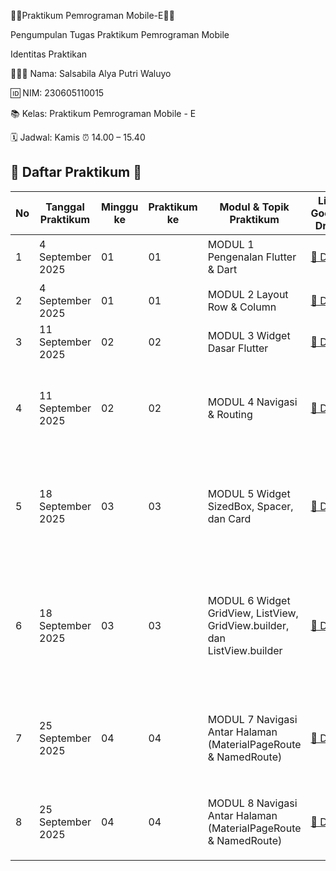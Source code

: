 🧸🎀Praktikum Pemrograman Mobile-E🍰🍓

Pengumpulan Tugas Praktikum Pemrograman Mobile


Identitas Praktikan

👩🏻‍💻 Nama: Salsabila Alya Putri Waluyo

🆔 NIM: 230605110015

📚 Kelas: Praktikum Pemrograman Mobile - E

🗓️ Jadwal: Kamis ⏰ 14.00 – 15.40

## 🌸 Daftar Praktikum 🌸

| No | Tanggal Praktikum | Minggu ke | Praktikum ke | Modul & Topik Praktikum | Link Google Drive | Link GitHub |
|----|-------------------|-----------|--------------|--------------------------|-------------------|-------------|
| 1  | 4 September 2025  | 01        | 01           | MODUL 1 Pengenalan Flutter & Dart | [📂 Drive](https://drive.google.com/file/d/1awuJkEVPECZQR3Obslwevs58WBeJDLZF/view?usp=sharing) | [💻 Introduction Flutter](https://github.com/SalsabilaAlya26/mobile-programming-practicum-pertemuan-1-modul-1-) |
| 2  | 4 September 2025  | 01        | 01           | MODUL 2 Layout Row & Column | [📂 Drive](https://drive.google.com/file/d/1B_EmaTQ-n8b961bV-kaM3ZucGRN5Bz3W/view?usp=sharing) | [💻 Row and Column](https://github.com/SalsabilaAlya26/mobile-programming-practicum-pertemuan-1-modul-2.git) |
| 3  | 11 September 2025 | 02        | 02           | MODUL 3 Widget Dasar Flutter | [📂 Drive](https://drive.google.com/file/d/1sNAgPhvgKRwecy9z8d53I_0gQ7jGEPMN/view?usp=drive_link) | [💻 Alignment](https://github.com/SalsabilaAlya26/mobile-programming-practicum-pertemuan-2-modul-1.git) |
| 4  | 11 September 2025 | 02        | 02           | MODUL 4 Navigasi & Routing | [📂 Drive](https://drive.google.com/file/d/1nvxgbSvFUk3QNZMSchW-m_drj28Y_oRC/view?usp=sharing) | [💻 Demo Flexible](https://github.com/SalsabilaAlya26/demo_flexible.git) <br> [💻 Expanded](https://github.com/SalsabilaAlya26/expanded.git) <br> [💻 Tugas Pemutar Musik](https://github.com/SalsabilaAlya26/mobile-programming-practicum-pertemuan-2-modul-2.git) |
| 5  | 18 September 2025 | 03        | 03           | MODUL 5 Widget SizedBox, Spacer, dan Card | [📂 Drive](https://drive.google.com/file/d/1va4am4MdsnSbFexuCqVqiea9azBf9tXT/view?usp=sharing) | [💻 Demo SizedBox](https://github.com/SalsabilaAlya26/demo.sizedbox.git) <br> [💻 Demo Card](https://github.com/SalsabilaAlya26/demo_card.git) <br> [💻 Tugas Pemutar Musik](https://github.com/SalsabilaAlya26/mobile-programming-practicum-pertemuan-3-modul-1.git) |
| 6  | 18 September 2025 | 03        | 03           | MODUL 6 Widget GridView, ListView, GridView.builder, dan ListView.builder | [📂 Drive](https://drive.google.com/file/d/1o6txcDuknyopv8NkYoDLJrGX2BAiH3DM/view?usp=sharing) | [💻 Demo Grid View](https://github.com/SalsabilaAlya26/demo_gridview.git) <br> [💻 Demo List View](https://github.com/SalsabilaAlya26/demo_listview.git) <br> [💻 Demo Grid View Builder](https://github.com/SalsabilaAlya26/demo_gridview_builder.git) <br> [💻 Demo List View Builder](https://github.com/SalsabilaAlya26/mobile-programming-practicum-pertemuan-3-modul-2.git) |
| 7  | 25 September 2025 | 04        | 04           | MODUL 7 Navigasi Antar Halaman (MaterialPageRoute & NamedRoute) | [📂 Drive](https://drive.google.com/file/d/1fUfVPDAJFL0TxQfaA7tiVS88lEWvjZmg/view?usp=sharing) | [💻 Demo Pageroute](https://github.com/SalsabilaAlya26/demo.navigasi.pageroute.git) <br> [💻 Demo Navigasi](https://github.com/SalsabilaAlya26/demo_navigasi_tugas2.git) <br> [💻 Tugas Navigasi](https://github.com/SalsabilaAlya26/mobile-programming-practicum-pertemuan-4-modul-1.git) |
| 8  | 25 September 2025 | 04        | 04           | MODUL 8 Navigasi Antar Halaman (MaterialPageRoute & NamedRoute) | [📂 Drive](https://drive.google.com/file/d/1FM8GJlgpGMBB3Hz45u2zCFrG6jkYXD1t/view?usp=sharing) | [💻 Demo NamedRoute](https://github.com/SalsabilaAlya26/demo.navigasi.namedroute.git) <br> [💻 Tugas Navigasi Argumen](https://github.com/SalsabilaAlya26/navigasi.argumen.git) |
